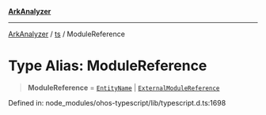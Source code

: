 [**ArkAnalyzer**](../../../../README.md)

***

[ArkAnalyzer](../../../../globals.md) / [ts](../README.md) / ModuleReference

# Type Alias: ModuleReference

> **ModuleReference** = [`EntityName`](EntityName.md) \| [`ExternalModuleReference`](../interfaces/ExternalModuleReference.md)

Defined in: node\_modules/ohos-typescript/lib/typescript.d.ts:1698
